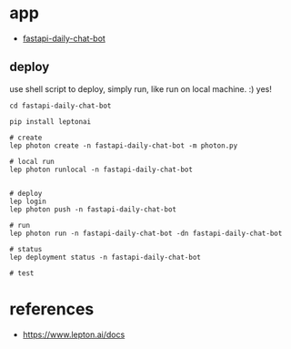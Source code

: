# app

- [fastapi-daily-chat-bot](https://github.com/ai-bot-pro/achatbot/tree/main/deploy/leptonai/fastapi-daily-chat-bot)

## deploy

use shell script to deploy, simply run, like run on local machine. :) yes!

```
cd fastapi-daily-chat-bot

pip install leptonai

# create
lep photon create -n fastapi-daily-chat-bot -m photon.py

# local run
lep photon runlocal -n fastapi-daily-chat-bot


# deploy
lep login
lep photon push -n fastapi-daily-chat-bot

# run
lep photon run -n fastapi-daily-chat-bot -dn fastapi-daily-chat-bot

# status
lep deployment status -n fastapi-daily-chat-bot

# test
```

# references
- https://www.lepton.ai/docs